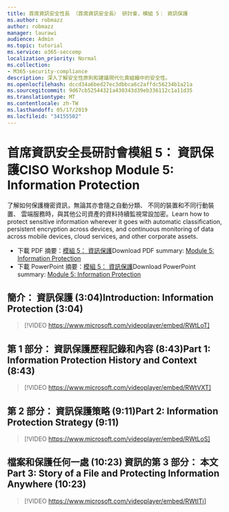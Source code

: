 ```yaml
---
title: 首席資訊安全性長 （首席資訊安全長） 研討會，模組 5： 資訊保護
ms.author: robmazz
author: robmazz
manager: laurawi
audience: Admin
ms.topic: tutorial
ms.service: o365-seccomp
localization_priority: Normal
ms.collection:
- M365-security-compliance
description: 深入了解安全性原則和建議現代化貴組織中的安全性。
ms.openlocfilehash: dccd34a6bed27ec3dbbca6c2affdc56234b1a21a
ms.sourcegitcommit: 9d67cb52544321a430343d39eb336112c1a11d35
ms.translationtype: MT
ms.contentlocale: zh-TW
ms.lasthandoff: 05/17/2019
ms.locfileid: "34155502"
---
```

# <a name="ciso-workshop-module-5-information-protection"></a><span data-ttu-id="0a306-103">首席資訊安全長研討會模組 5： 資訊保護</span><span class="sxs-lookup"><span data-stu-id="0a306-103">CISO Workshop Module 5: Information Protection</span></span>

<span data-ttu-id="0a306-104">了解如何保護機密資訊，無論其亦會隨之自動分類、 不同的裝置和不同行動裝置、 雲端服務時，與其他公司資產的資料持續監視常設加密。</span><span class="sxs-lookup"><span data-stu-id="0a306-104">Learn how to protect sensitive information wherever it goes with automatic classification, persistent encryption across devices, and continuous monitoring of data across mobile devices, cloud services, and other corporate assets.</span></span>

- <span data-ttu-id="0a306-105">下載 PDF 摘要：[模組 5： 資訊保護](media/ciso-workshop-5-information-protection-strategy.pdf)</span><span class="sxs-lookup"><span data-stu-id="0a306-105">Download PDF summary: [Module 5: Information Protection](media/ciso-workshop-5-information-protection-strategy.pdf)</span></span>
- <span data-ttu-id="0a306-106">下載 PowerPoint 摘要：[模組 5： 資訊保護](https://docs.microsoft.com/office365/securitycompliance/media/ciso-workshop-5-information-protection-strategy.pptx)</span><span class="sxs-lookup"><span data-stu-id="0a306-106">Download PowerPoint summary: [Module 5: Information Protection](https://docs.microsoft.com/office365/securitycompliance/media/ciso-workshop-5-information-protection-strategy.pptx)</span></span>

## <a name="introduction-information-protection-304"></a><span data-ttu-id="0a306-107">簡介： 資訊保護 (3:04)</span><span class="sxs-lookup"><span data-stu-id="0a306-107">Introduction: Information Protection (3:04)</span></span>

> [!VIDEO https://www.microsoft.com/videoplayer/embed/RWtLoT]

## <a name="part-1-information-protection-history-and-context-843"></a><span data-ttu-id="0a306-108">第 1 部分： 資訊保護歷程記錄和內容 (8:43)</span><span class="sxs-lookup"><span data-stu-id="0a306-108">Part 1: Information Protection History and Context (8:43)</span></span>

> [!VIDEO https://www.microsoft.com/videoplayer/embed/RWtVXT]

## <a name="part-2-information-protection-strategy-911"></a><span data-ttu-id="0a306-109">第 2 部分： 資訊保護策略 (9:11)</span><span class="sxs-lookup"><span data-stu-id="0a306-109">Part 2: Information Protection Strategy (9:11)</span></span>

> [!VIDEO https://www.microsoft.com/videoplayer/embed/RWtLoS]

## <a name="part-3-story-of-a-file-and-protecting-information-anywhere-1023"></a><span data-ttu-id="0a306-110">檔案和保護任何一處 (10:23) 資訊的第 3 部分： 本文</span><span class="sxs-lookup"><span data-stu-id="0a306-110">Part 3: Story of a File and Protecting Information Anywhere (10:23)</span></span>

> [!VIDEO https://www.microsoft.com/videoplayer/embed/RWtITi]